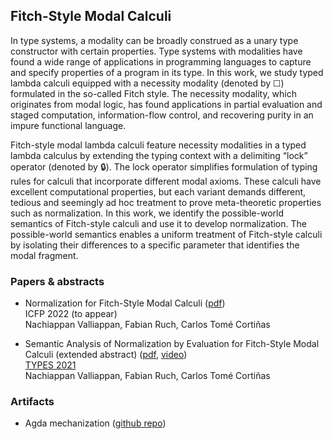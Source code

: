 ## Fitch-Style Modal Calculi

In type systems, a modality can be broadly construed as a unary type constructor with certain properties. Type systems with modalities have found a wide range of applications in programming languages to capture and specify properties of a program in its type. In this work, we study typed lambda calculi equipped with a necessity modality (denoted by ☐) formulated in the so-called Fitch style. The necessity modality, which originates from modal logic, has found applications in partial evaluation and staged computation, information-flow control, and recovering purity in an impure functional language. 

Fitch-style modal lambda calculi feature necessity modalities in a typed lambda calculus by extending the typing context with a delimiting “lock” operator (denoted by 🔒). The lock operator simplifies formulation of typing rules for calculi that incorporate different modal axioms. These calculi have excellent computational properties, but each variant demands different, tedious and seemingly ad hoc treatment to prove meta-theoretic properties such as normalization. In this work, we identify the possible-world semantics of Fitch-style calculi and use it to develop normalization. The possible-world semantics enables a uniform treatment of Fitch-style calculi by isolating their differences to a specific parameter that identifies the modal fragment. 

### Papers & abstracts

* Normalization for Fitch-Style Modal Calculi ([pdf](https://nachivpn.me/nfmc.pdf))    
    ICFP 2022 (to appear)    
    Nachiappan Valliappan, Fabian Ruch, Carlos Tomé Cortiñas
  
* Semantic Analysis of Normalization by Evaluation for Fitch-Style Modal Calculi (extended abstract) ([pdf](https://nachivpn.me/types21.pdf), [video](https://www.youtube.com/watch?v=2OJBBWLYTQA))    
    [TYPES 2021](https://types21.liacs.nl/)        
    Nachiappan Valliappan, Fabian Ruch, Carlos Tomé Cortiñas

### Artifacts

* Agda mechanization ([github repo](https://github.com/nachivpn/k))
